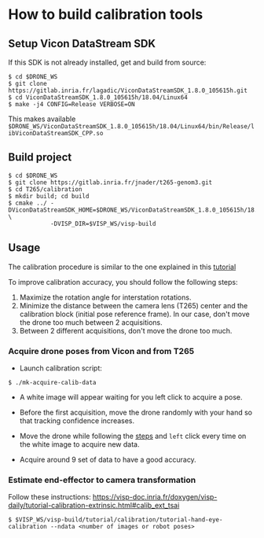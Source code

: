 # How to build calibration tools

## Setup Vicon DataStream SDK

If this SDK is not already installed, get and build from source:

```
$ cd $DRONE_WS
$ git clone https://gitlab.inria.fr/lagadic/ViconDataStreamSDK_1.8.0_105615h.git
$ cd ViconDataStreamSDK_1.8.0_105615h/18.04/Linux64
$ make -j4 CONFIG=Release VERBOSE=ON
```

This makes available `$DRONE_WS/ViconDataStreamSDK_1.8.0_105615h/18.04/Linux64/bin/Release/libViconDataStreamSDK_CPP.so`

## Build project

```
$ cd $DRONE_WS
$ git clone https://gitlab.inria.fr/jnader/t265-genom3.git
$ cd T265/calibration
$ mkdir build; cd build
$ cmake ../ -DViconDataStreamSDK_HOME=$DRONE_WS/ViconDataStreamSDK_1.8.0_105615h/18.04/Linux64 \
            -DVISP_DIR=$VISP_WS/visp-build
```

## Usage <a name="usage"></a>

The calibration procedure is similar to the one explained in this [tutorial](https://visp-doc.inria.fr/doxygen/visp-daily/tutorial-calibration-extrinsic.html)

To improve calibration accuracy, you should follow the following steps:
1) Maximize the rotation angle for interstation rotations.
2) Minimize the distance between the camera lens (T265) center and the calibration block (initial pose reference frame). In our case, don't move the drone too much between 2 acquisitions.
3) Between 2 different acquisitions, don't move the drone too much.


### Acquire drone poses from Vicon and from T265
- Launch calibration script:
```
$ ./mk-acquire-calib-data
```

- A white image will appear waiting for you left click to acquire a pose.

- Before the first acquisition, move the drone randomly with your hand so that tracking confidence increases.

- Move the drone while following the [steps](#usage) and `left` click every time on the white image to acquire new data.

- Acquire around 9 set of data to have a good accuracy.

### Estimate end-effector to camera transformation

Follow these instructions: <https://visp-doc.inria.fr/doxygen/visp-daily/tutorial-calibration-extrinsic.html#calib_ext_tsai>

```
$ $VISP_WS/visp-build/tutorial/calibration/tutorial-hand-eye-calibration --ndata <number of images or robot poses>
```
